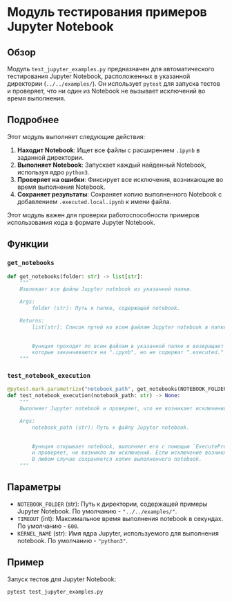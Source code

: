 # Модуль тестирования примеров Jupyter Notebook
## Обзор
Модуль `test_jupyter_examples.py` предназначен для автоматического тестирования Jupyter Notebook, расположенных в указанной директории (`../../examples/`). Он использует `pytest` для запуска тестов и проверяет, что ни один из Notebook не вызывает исключений во время выполнения.

## Подробнее
Этот модуль выполняет следующие действия:
1. **Находит Notebook**: Ищет все файлы с расширением `.ipynb` в заданной директории.
2. **Выполняет Notebook**: Запускает каждый найденный Notebook, используя ядро `python3`.
3. **Проверяет на ошибки**: Фиксирует все исключения, возникающие во время выполнения Notebook.
4. **Сохраняет результаты**: Сохраняет копию выполненного Notebook с добавлением `.executed.local.ipynb` к имени файла.

Этот модуль важен для проверки работоспособности примеров использования кода в формате Jupyter Notebook.

## Функции

### `get_notebooks`

```python
def get_notebooks(folder: str) -> list[str]:
    """
    Извлекает все файлы Jupyter notebook из указанной папки.

    Args:
        folder (str): Путь к папке, содержащей notebook.

    Returns:
        list[str]: Список путей ко всем файлам Jupyter notebook в папке.

    
        Функция проходит по всем файлам в указанной папке и возвращает список тех,
        которые заканчиваются на ".ipynb", но не содержат ".executed." или ".local." в имени.
    """
```

### `test_notebook_execution`

```python
@pytest.mark.parametrize("notebook_path", get_notebooks(NOTEBOOK_FOLDER))
def test_notebook_execution(notebook_path: str) -> None:
    """
    Выполняет Jupyter notebook и проверяет, что не возникает исключений.

    Args:
        notebook_path (str): Путь к файлу Jupyter notebook.

    
        Функция открывает notebook, выполняет его с помощью `ExecutePreprocessor`,
        и проверяет, не возникло ли исключений. Если исключение возникло, тест завершается неудачно.
        В любом случае сохраняется копия выполненного notebook.
    """
```

## Параметры

- `NOTEBOOK_FOLDER` (str): Путь к директории, содержащей примеры Jupyter Notebook. По умолчанию - `"../../examples/"`.
- `TIMEOUT` (int): Максимальное время выполнения notebook в секундах. По умолчанию - `600`.
- `KERNEL_NAME` (str): Имя ядра Jupyter, используемого для выполнения notebook. По умолчанию - `"python3"`.

## Пример
Запуск тестов для Jupyter Notebook:

```bash
pytest test_jupyter_examples.py